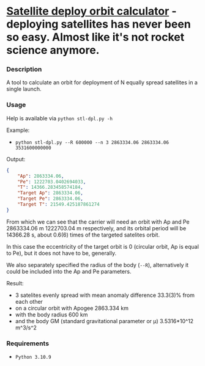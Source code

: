 # [Satellite deploy orbit calculator](https://github.com/Booplicate/satellite-deploy-orbit-calculator) - deploying satellites has never been so easy. Almost like it's not rocket science anymore.

### Description
A tool to calculate an orbit for deployment of N equally spread satellites in a single launch.

### Usage
Help is available via `python stl-dpl.py -h`

Example:
- `python stl-dpl.py --R 600000 --n 3 2863334.06 2863334.06 3531600000000`

Output:
```json
{
    "Ap": 2863334.06,
    "Pe": 1222703.0402694033,
    "T": 14366.283458574184,
    "Target Ap": 2863334.06,
    "Target Pe": 2863334.06,
    "Target T": 21549.425187861274
}
```

From which we can see that the carrier will need an orbit with Ap and Pe 2863334.06 m 1222703.04 m respectively, and its orbital period will be 14366.28 s, about 0.6(6) times of the targeted satelites orbit.

In this case the eccentricity of the target orbit is 0 (circular orbit, Ap is equal to Pe), but it does not have to be, generally.

We also separately specified the radius of the body (`--R`), alternatively it could be included into the Ap and Pe parameters.

Result:
- 3 satelites evenly spread with mean anomaly difference 33.3(3)% from each other
- on a circular orbit with Apogee 2863.334 km
- with the body radius 600 km
- and the body GM (standard gravitational parameter or μ) 3.5316*10^12 m^3/s^2

### Requirements
 - `Python 3.10.9`
